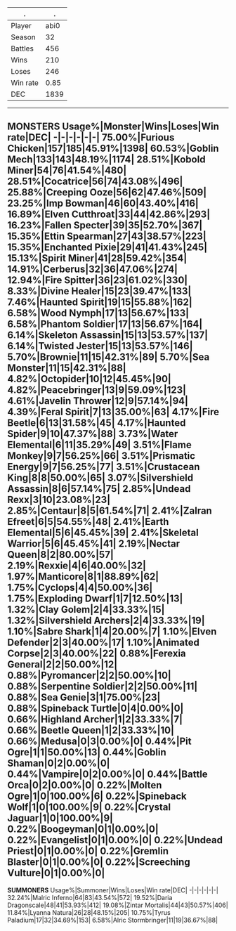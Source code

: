 .|.
-|-
Player|abi0
Season|32
Battles|456
Wins|210
Loses|246
Win rate|0.85
DEC|1839
---
**MONSTERS**
Usage%|Monster|Wins|Loses|Win rate|DEC|
-|-|-|-|-|-|
75.00%|Furious Chicken|157|185|45.91%|1398|
60.53%|Goblin Mech|133|143|48.19%|1174|
28.51%|Kobold Miner|54|76|41.54%|480|
28.51%|Cocatrice|56|74|43.08%|496|
25.88%|Creeping Ooze|56|62|47.46%|509|
23.25%|Imp Bowman|46|60|43.40%|416|
16.89%|Elven Cutthroat|33|44|42.86%|293|
16.23%|Fallen Specter|39|35|52.70%|367|
15.35%|Ettin Spearman|27|43|38.57%|223|
15.35%|Enchanted Pixie|29|41|41.43%|245|
15.13%|Spirit Miner|41|28|59.42%|354|
14.91%|Cerberus|32|36|47.06%|274|
12.94%|Fire Spitter|36|23|61.02%|330|
8.33%|Divine Healer|15|23|39.47%|133|
7.46%|Haunted Spirit|19|15|55.88%|162|
6.58%|Wood Nymph|17|13|56.67%|133|
6.58%|Phantom Soldier|17|13|56.67%|164|
6.14%|Skeleton Assassin|15|13|53.57%|137|
6.14%|Twisted Jester|15|13|53.57%|146|
5.70%|Brownie|11|15|42.31%|89|
5.70%|Sea Monster|11|15|42.31%|88|
4.82%|Octopider|10|12|45.45%|90|
4.82%|Peacebringer|13|9|59.09%|123|
4.61%|Javelin Thrower|12|9|57.14%|94|
4.39%|Feral Spirit|7|13|35.00%|63|
4.17%|Fire Beetle|6|13|31.58%|45|
4.17%|Haunted Spider|9|10|47.37%|88|
3.73%|Water Elemental|6|11|35.29%|49|
3.51%|Flame Monkey|9|7|56.25%|66|
3.51%|Prismatic Energy|9|7|56.25%|77|
3.51%|Crustacean King|8|8|50.00%|65|
3.07%|Silvershield Assassin|8|6|57.14%|75|
2.85%|Undead Rexx|3|10|23.08%|23|
2.85%|Centaur|8|5|61.54%|71|
2.41%|Zalran Efreet|6|5|54.55%|48|
2.41%|Earth Elemental|5|6|45.45%|39|
2.41%|Skeletal Warrior|5|6|45.45%|41|
2.19%|Nectar Queen|8|2|80.00%|57|
2.19%|Rexxie|4|6|40.00%|32|
1.97%|Manticore|8|1|88.89%|62|
1.75%|Cyclops|4|4|50.00%|36|
1.75%|Exploding Dwarf|1|7|12.50%|13|
1.32%|Clay Golem|2|4|33.33%|15|
1.32%|Silvershield Archers|2|4|33.33%|19|
1.10%|Sabre Shark|1|4|20.00%|7|
1.10%|**Elven Defender**|2|3|**40.00%**|17|
1.10%|Animated Corpse|2|3|40.00%|22|
0.88%|**Ferexia General**|2|2|**50.00%**|12|
0.88%|Pyromancer|2|2|50.00%|10|
0.88%|Serpentine Soldier|2|2|50.00%|11|
0.88%|Sea Genie|3|1|75.00%|23|
0.88%|Spineback Turtle|0|4|0.00%|0|
0.66%|Highland Archer|1|2|33.33%|7|
0.66%|Beetle Queen|1|2|33.33%|10|
0.66%|Medusa|0|3|0.00%|0|
0.44%|Pit Ogre|1|1|50.00%|13|
0.44%|Goblin Shaman|0|2|0.00%|0|
0.44%|Vampire|0|2|0.00%|0|
0.44%|Battle Orca|0|2|0.00%|0|
0.22%|Molten Ogre|1|0|100.00%|6|
0.22%|Spineback Wolf|1|0|100.00%|9|
0.22%|**Crystal Jaguar**|1|0|**100.00%**|9|
0.22%|Boogeyman|0|1|0.00%|0|
0.22%|Evangelist|0|1|0.00%|0|
0.22%|Undead Priest|0|1|0.00%|0|
0.22%|Gremlin Blaster|0|1|0.00%|0|
0.22%|Screeching Vulture|0|1|0.00%|0|
---
**SUMMONERS**
Usage%|Summoner|Wins|Loses|Win rate|DEC|
-|-|-|-|-|-|
32.24%|Malric Inferno|64|83|43.54%|572|
19.52%|Daria Dragonscale|48|41|53.93%|412|
19.08%|Zintar Mortalis|44|43|50.57%|406|
11.84%|Lyanna Natura|26|28|48.15%|205|
10.75%|Tyrus Paladium|17|32|34.69%|153|
6.58%|Alric Stormbringer|11|19|36.67%|88|
